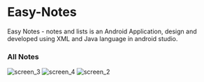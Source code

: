 # Easy-Notes
Easy Notes - notes and lists is an Android Application, design and developed using XML and Java language in android studio.

### All Notes

![screen_3](https://user-images.githubusercontent.com/78471553/140938929-5ea3d7a8-67ed-429f-9211-fa1e51ef31b1.png)            ![screen_4](https://user-images.githubusercontent.com/78471553/140939204-4a208e03-0e50-4122-ad2b-fd141864e644.png)
![screen_2](https://user-images.githubusercontent.com/78471553/140941061-59ef2359-c54b-4a3e-b1cb-0f78b09a8d8b.png)




